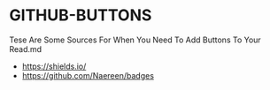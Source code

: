 # GITHUB-BUTTONS
Tese Are Some Sources For When You Need To Add Buttons To Your Read.md
* https://shields.io/
* https://github.com/Naereen/badges

